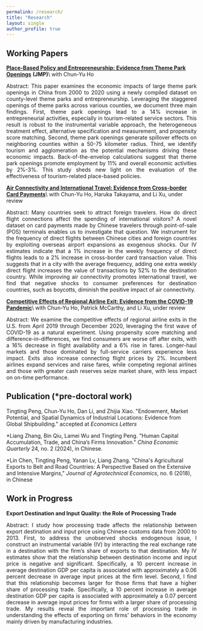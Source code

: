 ```yaml
---
permalink: /research/
title: "Research"
layout: single
author_profile: true
---
```




## Working Papers
**[Place-Based Policy and Entrepreneurship: Evidence from Theme Park Openings](https://tpeng2023.github.io/tpeng.github.io/assets/files/JMP_Peng.pdf)** **(JMP)**\\
with Chun-Yu Ho
<p style="text-align: justify;">
Abstract: This paper examines the economic impacts of large theme park openings in China from 2000 to 2020 using a newly compiled dataset on county-level theme parks and entrepreneurship. Leveraging the staggered openings of theme parks across various counties, we document three main findings. First, theme park openings lead to a 14% increase in entrepreneurial activities, especially in tourism-related service sectors. This result is robust to the instrumental variable approach, the heterogeneous treatment effect, alternative specification and measurement, and propensity score matching. Second, theme park openings generate spillover effects on neighboring counties within a 50-75 kilometer radius. Third, we identify tourism and agglomeration as the potential mechanisms driving these economic impacts. Back-of-the-envelop calculations suggest that theme park openings promote employment by 11% and overall economic activities by 2%-3%. This study sheds new light on the evaluation of the effectiveness of tourism-related place-based policies.
</p>


**[Air Connectivity and International Travel: Evidence from Cross-border Card Payments](https://tpeng2023.github.io/tpeng.github.io/assets/files/HoPengTakayamaXu.pdf)**\\
with Chun-Yu Ho, Haruka Takayama, and Li Xu, under review

<p style="text-align: justify;">
Abstract: Many countries seek to attract foreign travelers. How do direct flight connections affect the spending of international visitors? A novel dataset on card payments made by Chinese travelers through point-of-sale (POS) terminals enables us to investigate that question. We instrument for the frequency of direct flights between Chinese cities and foreign countries by exploiting overseas airport expansions as exogenous shocks. Our IV estimates indicate that a 1% increase in the weekly frequency of direct flights leads to a 2% increase in cross-border card transaction value. This suggests that in a city with the average frequency, adding one extra weekly direct flight increases the value of transactions by 52% to the destination country. While improving air connectivity promotes international travel, we find that negative shocks to consumer preferences for destination countries, such as boycotts, diminish the positive impact of air connectivity.
</p>


**[Competitive Effects of Regional Airline Exit: Evidence from the COVID-19 Pandemic](https://tpeng2023.github.io/tpeng.github.io/assets/files/Airline_Exit.pdf)**\\
with Chun-Yu Ho, Patrick McCarthy, and Li Xu, under review

<p style="text-align: justify;">
Abstract: We examine the competitive effects of regional airline exits in the U.S. from April 2019 through December 2020, leveraging the first wave of COVID-19 as a natural experiment. Using propensity score matching and difference-in-differences, we find consumers are worse off after exits, with a 16% decrease in flight availability and a 6% rise in fares. Longer-haul markets and those dominated by full-service carriers experience less impact. Exits also increase connecting flight prices by 2%. Incumbent airlines expand services and raise fares, while competing regional airlines and those with greater cash reserves seize market share, with less impact on on-time performance.
</p>


## Publication (*pre-doctoral work)
Tingting Peng, Chun-Yu Ho,  Dan Li, and Zhijia Xiao. "Endowment, Market Potential, and Spatial Dynamics of Industrial Locations: Evidence from Global Shipbuilding." accepted at *Economics Letters*

*Liang Zhang, Bin Qiu, Lamei Wu and Tingting Peng. "Human Capital Accumulation, Trade, and China’s Firms Innovation." *China Economic Quarterly* 24, no. 2 (2024), in Chinese.

*Lin Chen, Tingting Peng, Yanan Lv, Liang Zhang. "China's Agricultural Exports to Belt and Road Countries: A Perspective Based on the Extensive and Intensive Margins," *Journal of Agrotechnical Economics*, no. 6 (2018), in Chinese

## Work in Progress
**Export Destination and Input Quality: the Role of Processing Trade**

<p style="text-align: justify;">
Abstract: I study how processing trade affects the relationship between export destination and input price using Chinese customs data from 2000 to 2013. First, to address the unobserved shocks endogenous issue, I construct an instrumental variable (IV) by interacting the real exchange rate in a destination with the firm’s share of exports to that destination. My IV estimates show that the relationship between destination income and input price is negative and significant. Specifically, a 10 percent increase in average destination GDP per capita is associated with approximately a 0.06 percent decrease in average input prices at the firm level. Second, I find that this relationship becomes larger for those firms that have a higher share of processing trade. Specifically, a 10 percent increase in average destination GDP per capita is associated with approximately a 0.07 percent decrease in average input prices for firms with a larger share of processing trade. My results reveal the important role of processing trade in understanding the effects of exporting on firms’ behaviors in the economy mainly driven by manufacturing industries.
</p>
